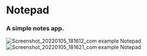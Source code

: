 # Notepad
### A simple notes app.

![Screenshot_20220105_181612_com example Notepad](https://user-images.githubusercontent.com/57716361/148251679-4da286ce-b169-4a32-94c9-e5944b3b5ce3.jpg)
![Screenshot_20220105_181621_com example Notepad](https://user-images.githubusercontent.com/57716361/148251816-a0eee6d9-4275-46d0-ad39-ade90b9f91bf.jpg)
